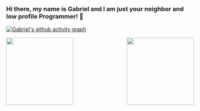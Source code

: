 ### Hi there, my name is Gabriel and I am just your neighbor and low profile Programmer! 👋

[![Gabriel's github activity graph](https://github-readme-activity-graph.cyclic.app/graph?username=Gabriel-Panza&theme=rogue)](https://github.com/Gabriel-Panza/github-readme-activity-graph)

<div align = "center"> 
<img align = "left" height = "180px" src="https://github-readme-stats.vercel.app/api/top-langs/?username=Gabriel-Panza&theme=codeSTACKr&langs_count=8)"> </img>
<img align = "right" height = "180px" src="https://github-readme-stats.vercel.app/api?username=Gabriel-Panza&show_icons=true&theme=codeSTACKr"> </img>
</div>
